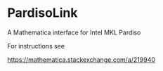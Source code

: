 # PardisoLink
A Mathematica interface for Intel MKL Pardiso

For instructions see

https://mathematica.stackexchange.com/a/219940
